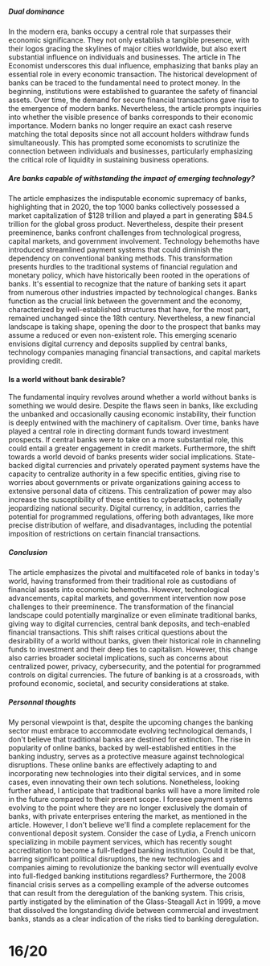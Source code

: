 ##### Dual dominance
In the modern era, banks occupy a central role that surpasses their economic significance. They not only establish a tangible presence, with their logos gracing the skylines of major cities worldwide, but also exert substantial influence on individuals and businesses. The article in The Economist underscores this dual influence, emphasizing that banks play an essential role in every economic transaction. The historical development of banks can be traced to the fundamental need to protect money. In the beginning, institutions were established to guarantee the safety of financial assets. Over time, the demand for secure financial transactions gave rise to the emergence of modern banks. Nevertheless, the article prompts inquiries into whether the visible presence of banks corresponds to their economic importance. Modern banks no longer require an exact cash reserve matching the total deposits since not all account holders withdraw funds simultaneously. This has prompted some economists to scrutinize the connection between individuals and businesses, particularly emphasizing the critical role of liquidity in sustaining business operations.
##### Are banks capable of withstanding the impact of emerging technology?
The article emphasizes the indisputable economic supremacy of banks, highlighting that in 2020, the top 1000 banks collectively possessed a market capitalization of \$128 trillion and played a part in generating \$84.5 trillion for the global gross product. Nevertheless, despite their present preeminence, banks confront challenges from technological progress, capital markets, and government involvement. Technology behemoths have introduced streamlined payment systems that could diminish the dependency on conventional banking methods. This transformation presents hurdles to the traditional systems of financial regulation and monetary policy, which have historically been rooted in the operations of banks.
It's essential to recognize that the nature of banking sets it apart from numerous other industries impacted by technological changes. Banks function as the crucial link between the government and the economy, characterized by well-established structures that have, for the most part, remained unchanged since the 18th century. Nevertheless, a new financial landscape is taking shape, opening the door to the prospect that banks may assume a reduced or even non-existent role. This emerging scenario envisions digital currency and deposits supplied by central banks, technology companies managing financial transactions, and capital markets providing credit.
#### Is a world without bank desirable?
The fundamental inquiry revolves around whether a world without banks is something we would desire. Despite the flaws seen in banks, like excluding the unbanked and occasionally causing economic instability, their function is deeply entwined with the machinery of capitalism. Over time, banks have played a central role in directing dormant funds toward investment prospects. If central banks were to take on a more substantial role, this could entail a greater engagement in credit markets.
Furthermore, the shift towards a world devoid of banks presents wider social implications. State-backed digital currencies and privately operated payment systems have the capacity to centralize authority in a few specific entities, giving rise to worries about governments or private organizations gaining access to extensive personal data of citizens. This centralization of power may also increase the susceptibility of these entities to cyberattacks, potentially jeopardizing national security. Digital currency, in addition, carries the potential for programmed regulations, offering both advantages, like more precise distribution of welfare, and disadvantages, including the potential imposition of restrictions on certain financial transactions.
##### Conclusion
The article emphasizes the pivotal and multifaceted role of banks in today's world, having transformed from their traditional role as custodians of financial assets into economic behemoths. However, technological advancements, capital markets, and government intervention now pose challenges to their preeminence.
The transformation of the financial landscape could potentially marginalize or even eliminate traditional banks, giving way to digital currencies, central bank deposits, and tech-enabled financial transactions. This shift raises critical questions about the desirability of a world without banks, given their historical role in channeling funds to investment and their deep ties to capitalism. However, this change also carries broader societal implications, such as concerns about centralized power, privacy, cybersecurity, and the potential for programmed controls on digital currencies. The future of banking is at a crossroads, with profound economic, societal, and security considerations at stake.
##### Personnal thoughts
My personal viewpoint is that, despite the upcoming changes the banking sector must embrace to accommodate evolving technological demands, I don't believe that traditional banks are destined for extinction. The rise in popularity of online banks, backed by well-established entities in the banking industry, serves as a protective measure against technological disruptions. These online banks are effectively adapting to and incorporating new technologies into their digital services, and in some cases, even innovating their own tech solutions.
Nonetheless, looking further ahead, I anticipate that traditional banks will have a more limited role in the future compared to their present scope. I foresee payment systems evolving to the point where they are no longer exclusively the domain of banks, with private enterprises entering the market, as mentioned in the article. However, I don't believe we'll find a complete replacement for the conventional deposit system.
Consider the case of Lydia, a French unicorn specializing in mobile payment services, which has recently sought accreditation to become a full-fledged banking institution. Could it be that, barring significant political disruptions, the new technologies and companies aiming to revolutionize the banking sector will eventually evolve into full-fledged banking institutions regardless?
Furthermore, the 2008 financial crisis serves as a compelling example of the adverse outcomes that can result from the deregulation of the banking system. This crisis, partly instigated by the elimination of the Glass-Steagall Act in 1999, a move that dissolved the longstanding divide between commercial and investment banks, stands as a clear indication of the risks tied to banking deregulation.


# 16/20